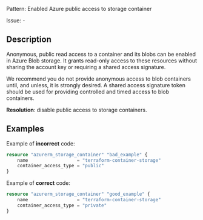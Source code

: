 Pattern: Enabled Azure public access to storage container

Issue: -

## Description

Anonymous, public read access to a container and its blobs can be enabled in Azure Blob storage. It grants read-only access to these resources without sharing the account key or requiring a shared access signature.

We recommend you do not provide anonymous access to blob containers until, and unless, it is strongly desired. A shared access signature token should be used for providing controlled and timed access to blob containers.

**Resolution**: disable public access to storage containers.

## Examples

Example of **incorrect** code:

```terraform
resource "azurerm_storage_container" "bad_example" {
	name                  = "terraform-container-storage"
	container_access_type = "public"
}
```

Example of **correct** code:

```terraform
resource "azurerm_storage_container" "good_example" {
	name                  = "terraform-container-storage"
	container_access_type = "private"
}
```